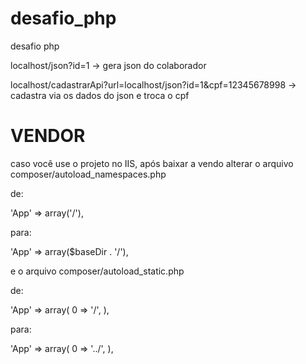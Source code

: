 # desafio_php
desafio php

localhost/json?id=1 -> gera json do colaborador 

localhost/cadastrarApi?url=localhost/json?id=1&cpf=12345678998 -> cadastra via os dados do json e troca o cpf

# VENDOR
caso você use o projeto no IIS, após baixar a vendo alterar o arquivo composer/autoload_namespaces.php

de:

'App' => array('/'),

para:

'App' => array($baseDir . '/'),

e o arquivo composer/autoload_static.php

de:

'App' =>
    array(
        0 => '/',
    ),

para:

'App' =>
    array(
        0 => '../',
    ),
